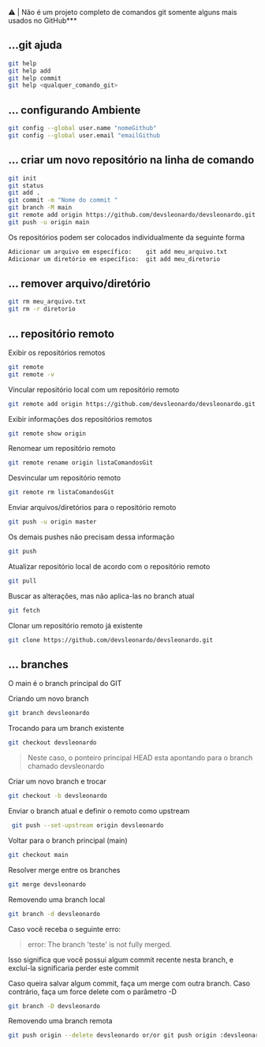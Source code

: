 ⚠ | Não é um projeto completo de comandos git somente alguns mais usados no GitHub***

## ...git ajuda

```bash
git help
git help add
git help commit
git help <qualquer_comando_git> 
```

## ... configurando Ambiente
 ```bash
git config --global user.name "nomeGithub"
git config --global user.email "emailGithub
```

## ... criar um novo repositório na linha de comando

```bash
git init
git status
git add .
git commit -m "Nome do commit "
git branch -M main
git remote add origin https://github.com/devsleonardo/devsleonardo.git
git push -u origin main
```
Os repositórios podem ser colocados individualmente da seguinte forma

```bash
Adicionar um arquivo em específico:    git add meu_arquivo.txt
Adicionar um diretório em específico:  git add meu_diretorio
```

## ... remover arquivo/diretório

```bash
git rm meu_arquivo.txt
git rm -r diretorio
```

## ... repositório remoto

Exibir os repositórios remotos
```bash
git remote
git remote -v
```
Vincular repositório local com um repositório remoto
```bash
git remote add origin https://github.com/devsleonardo/devsleonardo.git
```
Exibir informações dos repositórios remotos
```bash
git remote show origin
```

Renomear um repositório remoto
```bash
git remote rename origin listaComandosGit
```

Desvincular um repositório remoto
```bash
git remote rm listaComandosGit
```

Enviar arquivos/diretórios para o repositório remoto
```bash
git push -u origin master
```

Os demais pushes não precisam dessa informação
```bash
git push
```

Atualizar repositório local de acordo com o repositório remoto
```bash
git pull
```

Buscar as alterações, mas não aplica-las no branch atual
```bash
git fetch
```

Clonar um repositório remoto já existente
```bash
git clone https://github.com/devsleonardo/devsleonardo.git
```


## ... branches
O main é o branch principal do GIT

Criando um novo branch
```bash
git branch devsleonardo
```

Trocando para um branch existente
```bash
git checkout devsleonardo
```

>Neste caso, o ponteiro principal HEAD esta apontando para o branch chamado devsleonardo

Criar um novo branch e trocar
```bash
git checkout -b devsleonardo
```

Enviar o branch atual e definir o remoto como upstream
```bash
 git push --set-upstream origin devsleonardo
```


Voltar para o branch principal (main)
```bash
git checkout main
```


Resolver merge entre os branches
```bash
git merge devsleonardo
```

Removendo uma branch local
```bash
git branch -d devsleonardo
```
Caso você receba o seguinte erro:

>error: The branch 'teste' is not fully merged.

Isso significa que você possui algum commit recente nesta branch, e excluí-la significaria perder este commit

Caso queira salvar algum commit, faça um merge com outra branch. Caso contrário, faça um force delete com o parâmetro -D
```bash
git branch -D devsleonardo
```

Removendo uma branch remota
```bash
git push origin --delete devsleonardo or/or git push origin :devsleonardo
```

